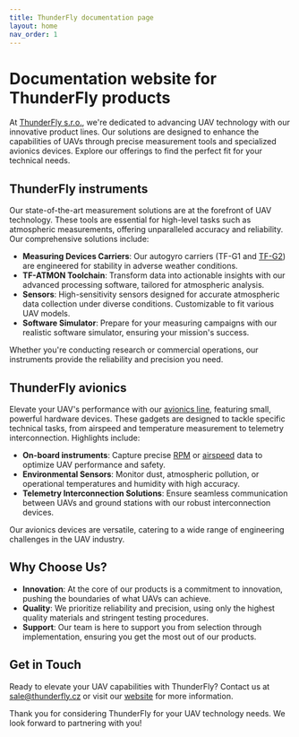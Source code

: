 ```yaml
---
title: ThunderFly documentation page
layout: home
nav_order: 1
---
```



# Documentation website for ThunderFly products

At [ThunderFly s.r.o.](https://www.thunderfly.cz/), we're dedicated to advancing UAV technology with our innovative product lines. Our solutions are designed to enhance the capabilities of UAVs through precise measurement tools and specialized avionics devices. Explore our offerings to find the perfect fit for your technical needs.

## ThunderFly instruments

Our state-of-the-art measurement solutions are at the forefront of UAV technology. These tools are essential for high-level tasks such as atmospheric measurements, offering unparalleled accuracy and reliability. Our comprehensive solutions include:

- **Measuring Devices Carriers**: Our autogyro carriers (TF-G1 and [TF-G2](/instruments/TF-G2)) are engineered for stability in adverse weather conditions.
- **TF-ATMON Toolchain**: Transform data into actionable insights with our advanced processing software, tailored for atmospheric analysis.
- **Sensors**: High-sensitivity sensors designed for accurate atmospheric data collection under diverse conditions. Customizable to fit various UAV models.
- **Software Simulator**: Prepare for your measuring campaigns with our realistic software simulator, ensuring your mission's success.

Whether you're conducting research or commercial operations, our instruments provide the reliability and precision you need.

## ThunderFly avionics

Elevate your UAV's performance with our [avionics line](/avionics), featuring small, powerful hardware devices. These gadgets are designed to tackle specific technical tasks, from airspeed and temperature measurement to telemetry interconnection. Highlights include:

- **On-board instruments**: Capture precise [RPM](/avionics/TFRPM01) or [airspeed](/avionics/TFSLOT01) data to optimize UAV performance and safety.
- **Environmental Sensors**: Monitor dust, atmospheric pollution, or operational temperatures and humidity with high accuracy.
- **Telemetry Interconnection Solutions**: Ensure seamless communication between UAVs and ground stations with our robust interconnection devices.

Our avionics devices are versatile, catering to a wide range of engineering challenges in the UAV industry.

## Why Choose Us?

- **Innovation**: At the core of our products is a commitment to innovation, pushing the boundaries of what UAVs can achieve.
- **Quality**: We prioritize reliability and precision, using only the highest quality materials and stringent testing procedures.
- **Support**: Our team is here to support you from selection through implementation, ensuring you get the most out of our products.

## Get in Touch

Ready to elevate your UAV capabilities with ThunderFly? Contact us at [sale@thunderfly.cz](mailto:sale@thunderfly.cz) or visit our [website](https://www.thunderfly.cz/contact-us.html) for more information.

Thank you for considering ThunderFly for your UAV technology needs. We look forward to partnering with you!
